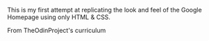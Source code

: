 This is my first attempt at replicating the look and feel of the Google Homepage using only HTML & CSS.

From TheOdinProject's curriculum
